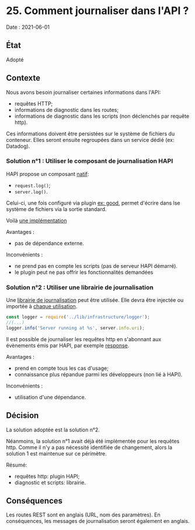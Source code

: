 # 25. Comment journaliser dans l'API ?

Date : 2021-06-01

## État
Adopté

## Contexte 

Nous avons besoin journaliser certaines informations dans l'API:
- requêtes HTTP;
- informations de diagnostic dans les routes;
- informations de diagnostic dans les scripts (non déclenchés par requête http).

Ces informations doivent être persistées sur le système de fichiers du conteneur.
Elles seront ensuite regroupées dans un service dédié (ex: Datadog).

### Solution n°1 : Utiliser le composant de journalisation HAPI
HAPI propose un composant [natif](https://hapi.dev/tutorials/logging/?lang=en_US#methods):
- `request.log()`;
- `server.log()`.

Celui-ci, une fois configuré via plugin [ex: good](https://www.npmjs.com/package/@hapi/good),
permet d'écrire dans lse système de fichiers via la sortie standard.

Voilà [une implémentation](../api/lib/plugins.js)

Avantages :
- pas de dépendance externe.

Inconvénients :
- ne prend pas en compte les scripts (pas de serveur HAPI démarré).
- le plugin peut ne pas offrir les fonctionnalités demandées

### Solution n°2 : Utiliser une librairie de journalisation

Une [librairie de journalisation](api/lib/infrastructure/logger.js) peut être utilisée. 
Elle devra être injectée ou importée à [chaque utilisation](api/bin/www).
```javascript
const logger = require('../lib/infrastructure/logger');
//(...)
logger.info('Server running at %s', server.info.uri);
```

Il est possible de journaliser les requêtes http en s'abonnant aux évènements émis par HAPI, 
par exemple [response](https://hapi.dev/api/#-response-event).

Avantages :
- prend en compte tous les cas d'usage;
- connaissance plus répandue parmi les développeurs (non lié à HAPI).
 
Inconvénients :
- utilisation d'une dépendance.

## Décision

La solution adoptée est la solution n°2.

Néanmoins, la solution n°1 avait déjà été implémentée pour les requêtes http.
Comme il n'y a pas nécessité identifiée de changement, alors la solution 1 est
maintenue sur ce périmètre.

Résumé:
- requêtes http: plugin HAPI;
- diagnostic et scripts: librairie.

## Conséquences
Les routes REST sont en anglais (URL, nom des paramètres).
En conséquences, les messages de journalisation seront également en anglais.
